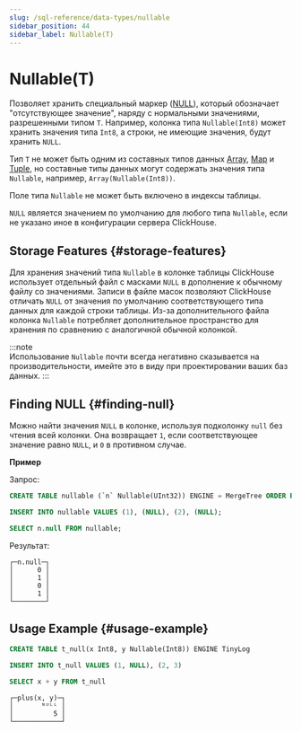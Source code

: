 ```yaml
---
slug: /sql-reference/data-types/nullable
sidebar_position: 44
sidebar_label: Nullable(T)
---
```



# Nullable(T)

Позволяет хранить специальный маркер ([NULL](../../sql-reference/syntax.md)), который обозначает "отсутствующее значение", наряду с нормальными значениями, разрешенными типом `T`. Например, колонка типа `Nullable(Int8)` может хранить значения типа `Int8`, а строки, не имеющие значения, будут хранить `NULL`.

Тип `T` не может быть одним из составных типов данных [Array](../../sql-reference/data-types/array.md), [Map](../../sql-reference/data-types/map.md) и [Tuple](../../sql-reference/data-types/tuple.md), но составные типы данных могут содержать значения типа `Nullable`, например, `Array(Nullable(Int8))`.

Поле типа `Nullable` не может быть включено в индексы таблицы.

`NULL` является значением по умолчанию для любого типа `Nullable`, если не указано иное в конфигурации сервера ClickHouse.

## Storage Features {#storage-features}

Для хранения значений типа `Nullable` в колонке таблицы ClickHouse использует отдельный файл с масками `NULL` в дополнение к обычному файлу со значениями. Записи в файле масок позволяют ClickHouse отличать `NULL` от значения по умолчанию соответствующего типа данных для каждой строки таблицы. Из-за дополнительного файла колонка `Nullable` потребляет дополнительное пространство для хранения по сравнению с аналогичной обычной колонкой.

:::note    
Использование `Nullable` почти всегда негативно сказывается на производительности, имейте это в виду при проектировании ваших баз данных.
:::

## Finding NULL {#finding-null}

Можно найти значения `NULL` в колонке, используя подколонку `null` без чтения всей колонки. Она возвращает `1`, если соответствующее значение равно `NULL`, и `0` в противном случае.

**Пример**

Запрос:

``` sql
CREATE TABLE nullable (`n` Nullable(UInt32)) ENGINE = MergeTree ORDER BY tuple();

INSERT INTO nullable VALUES (1), (NULL), (2), (NULL);

SELECT n.null FROM nullable;
```

Результат:

``` text
┌─n.null─┐
│      0 │
│      1 │
│      0 │
│      1 │
└────────┘
```

## Usage Example {#usage-example}

``` sql
CREATE TABLE t_null(x Int8, y Nullable(Int8)) ENGINE TinyLog
```

``` sql
INSERT INTO t_null VALUES (1, NULL), (2, 3)
```

``` sql
SELECT x + y FROM t_null
```

``` text
┌─plus(x, y)─┐
│       ᴺᵁᴸᴸ │
│          5 │
└────────────┘
```
